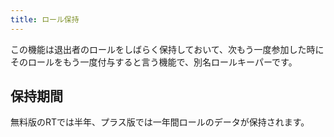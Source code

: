 ```yaml
---
title: ロール保持
---
```

この機能は退出者のロールをしばらく保持しておいて、次もう一度参加した時にそのロールをもう一度付与すると言う機能で、別名ロールキーパーです。

## 保持期間
無料版のRTでは半年、プラス版では一年間ロールのデータが保持されます。